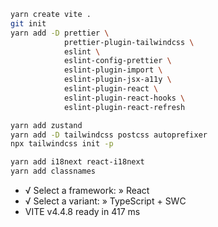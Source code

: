 ```bash
yarn create vite .
git init
yarn add -D prettier \
            prettier-plugin-tailwindcss \
            eslint \
            eslint-config-prettier \
            eslint-plugin-import \
            eslint-plugin-jsx-a11y \
            eslint-plugin-react \
            eslint-plugin-react-hooks \
            eslint-plugin-react-refresh

yarn add zustand
yarn add -D tailwindcss postcss autoprefixer
npx tailwindcss init -p

yarn add i18next react-i18next
yarn add classnames
```

- √ Select a framework: » React
- √ Select a variant: » TypeScript + SWC
- VITE v4.4.8 ready in 417 ms

